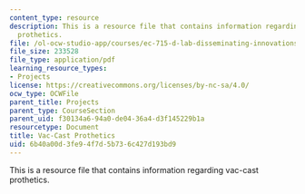 ```yaml
---
content_type: resource
description: This is a resource file that contains information regarding vac-cast
  prothetics.
file: /ol-ocw-studio-app/courses/ec-715-d-lab-disseminating-innovations-for-the-common-good-spring-2007/6b40a00d3fe94f7d5b736c427d193bd9_MITEC_715S07_vaccast_pre.pdf
file_size: 233528
file_type: application/pdf
learning_resource_types:
- Projects
license: https://creativecommons.org/licenses/by-nc-sa/4.0/
ocw_type: OCWFile
parent_title: Projects
parent_type: CourseSection
parent_uid: f30134a6-94a0-de04-36a4-d3f145229b1a
resourcetype: Document
title: Vac-Cast Prothetics
uid: 6b40a00d-3fe9-4f7d-5b73-6c427d193bd9
---
```

This is a resource file that contains information regarding vac-cast prothetics.